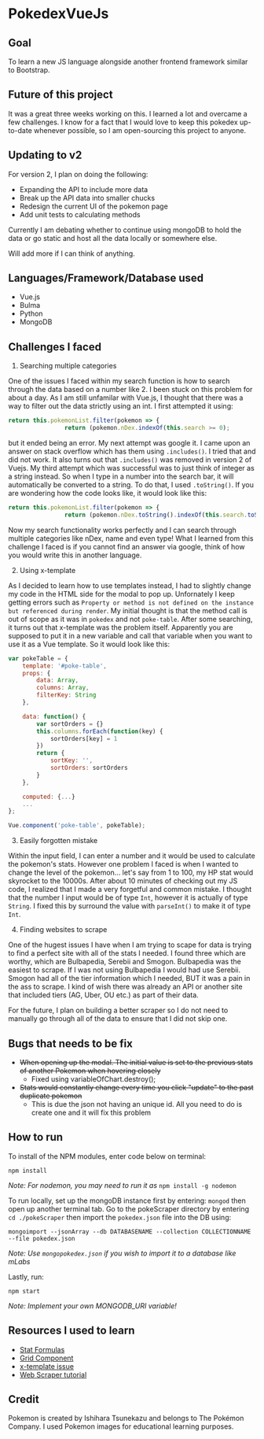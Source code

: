 # PokedexVueJs

## Goal
To learn a new JS language alongside another frontend framework similar to Bootstrap.

## Future of this project
It was a great three weeks working on this. I learned a lot and overcame a few challenges. I know for a fact that I would love to keep this pokedex up-to-date whenever possible, so I am open-sourcing this project to anyone.

## Updating to v2
For version 2, I plan on doing the following:
- Expanding the API to include more data
- Break up the API data into smaller chucks
- Redesign the current UI of the pokemon page
- Add unit tests to calculating methods

Currently I am debating whether to continue using mongoDB to hold the data or go static and host all the data locally or somewhere else.

Will add more if I can think of anything.

## Languages/Framework/Database used
- Vue.js
- Bulma
- Python
- MongoDB

## Challenges I faced
1. Searching multiple categories

One of the issues I faced within my search function is how to search through the data based on a number like 2. I been stuck on this problem for about a day. As I am still unfamilar with Vue.js, I thought that there was a way to filter out the data strictly using an int. I first attempted it using: 
```vue.js
return this.pokemonList.filter(pokemon => { 
				return (pokemon.nDex.indexOf(this.search >= 0);
```

but it ended being an error. My next attempt was google it. I came upon an answer on stack overflow which has them using ```.includes()```. I tried that and did not work. It also turns out that ```.includes()``` was removed in version 2 of Vuejs. My third attempt which was successful was to just think of integer as a string instead. So when I type in a number into the search bar, it will automatically be converted to a string. To do that, I used ```.toString()```. If you are wondering how the code looks like, it would look like this:
```vue.js
return this.pokemonList.filter(pokemon => { 
				return (pokemon.nDex.toString().indexOf(this.search.toString() >= 0);
```

Now my search functionality works perfectly and I can search through multiple categories like nDex, name and even type! What I learned from this challenge I faced is if you cannot find an answer via google, think of how you would write this in another language.

2. Using x-template

As I decided to learn how to use templates instead, I had to slightly change my code in the HTML side for the modal to pop up. Unfornately I keep getting errors such as ```Property or method is not defined on the instance but referenced during render```. My initial thought is that the method call is out of scope as it was in ```pokedex``` and not ```poke-table```. After some searching, it turns out that x-template was the problem itself. Apparently you are supposed to put it in a new variable and call that variable when you want to use it as a Vue template. So it would look like this:
```vue.js
var pokeTable = {
	template: '#poke-table',
	props: {
		data: Array,
		columns: Array,
		filterKey: String
	},

	data: function() {
		var sortOrders = {}
		this.columns.forEach(function(key) {
			sortOrders[key] = 1
		})
		return {
			sortKey: '',
			sortOrders: sortOrders
		}
	},

	computed: {...}
	...
};

Vue.component('poke-table', pokeTable);
```

3. Easily forgotten mistake

Within the input field, I can enter a number and it would be used to calculate the pokemon's stats. However one problem I faced is when I wanted to change the level of the pokemon... let's say from 1 to 100, my HP stat would skyrocket to the 10000s. After about 10 minutes of checking out my JS code, I realized that I made a very forgetful and common mistake. I thought that the number I input would be of type ```Int```, however it is actually of type ```String```. I fixed this by surround the value with ```parseInt()``` to make it of type ```Int```.

4. Finding websites to scrape

One of the hugest issues I have when I am trying to scape for data is trying to find a perfect site with all of the stats I needed. I found three which are worthy, which are Bulbapedia, Serebii and Smogon. Bulbapedia was the easiest to scrape. If I was not using Bulbapedia I would had use Serebii. Smogon had all of the tier information which I needed, BUT it was a pain in the ass to scrape. I kind of wish there was already an API or another site that included tiers (AG, Uber, OU etc.) as part of their data.

For the future, I plan on building a better scraper so I do not need to manually go through all of the data to ensure that I did not skip one.

## Bugs that needs to be fix
- ~~When opening up the modal. The initial value is set to the previous stats of another Pokemon when hovering closely~~
  - Fixed using variableOfChart.destroy();
- ~~Stats would constantly change every time you click "update" to the past duplicate pokemon~~
  - This is due the json not having an unique id. All you need to do is create one and it will fix this problem

## How to run
To install of the NPM modules, enter code below on terminal:
```
npm install
```
*Note: For nodemon, you may need to run it as* ```npm install -g nodemon```

To run locally, set up the mongoDB instance first by entering: ```mongod``` then open up another terminal tab. Go to the pokeScraper directory by entering ```cd ./pokeScraper``` then import the ```pokedex.json``` file into the DB using:

```
mongoimport --jsonArray --db DATABASENAME --collection COLLECTIONNAME --file pokedex.json
```
*Note: Use ```mongopokedex.json``` if you wish to import it to a database like mLabs*

Lastly, run:

```
npm start
```
*Note: Implement your own MONGODB_URI variable!*

## Resources I used to learn
- [Stat Formulas](https://bulbapedia.bulbagarden.net/wiki/Statistic#In-battle_modification)
- [Grid Component](https://vuejs.org/v2/examples/grid-component.html)
- [x-template issue](https://github.com/vuejs/vue/issues/4276)
- [Web Scraper tutorial](https://first-web-scraper.readthedocs.io/en/latest/#act-3-web-scraping)

## Credit
Pokemon is created by Ishihara Tsunekazu and belongs to The Pokémon Company. I used Pokemon images for educational learning purposes.

